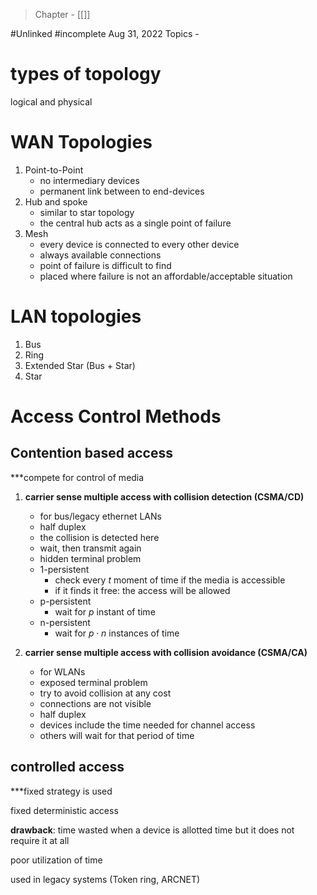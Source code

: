 >Chapter - [[]]

#Unlinked 
#incomplete 
Aug 31, 2022
Topics - 

# types of topology
logical and physical

# WAN Topologies
1. Point-to-Point 
	- no intermediary devices
	- permanent link between to end-devices
2. Hub and spoke
	- similar to star topology
	- the central hub acts as a single point of failure
3. Mesh
	- every device is connected to every other device
	- always available connections
	- point of failure is difficult to find
	- placed where failure is not an affordable/acceptable situation

# LAN topologies
1. Bus
2. Ring
3. Extended Star (Bus + Star)
4. Star

# Access Control Methods
## Contention based access
***compete for control of media

1. **carrier sense multiple access with collision detection (CSMA/CD)**
	- for bus/legacy ethernet LANs
	- half duplex
	- the collision is detected here
	- wait, then transmit again
	- hidden terminal problem
	- 1-persistent
		- check every $t$ moment of time if the media is accessible
		- if it finds it free: the access will be allowed
	- p-persistent
		- wait for $p$ instant of time
	- n-persistent
		- wait for $p\cdot n$ instances of time

1. **carrier sense multiple access with collision avoidance (CSMA/CA)**
	- for WLANs
	- exposed terminal problem
	- try to avoid collision at any cost
	- connections are not visible
	- half duplex
	- devices include the time needed for channel access
	- others will wait for that period of time

## controlled access
***fixed strategy is used

fixed deterministic access

**drawback**: time wasted when a device is allotted time but it does not require it at all

poor utilization of time

used in legacy systems (Token ring, ARCNET)

